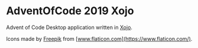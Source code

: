 # AdventOfCode 2019 Xojo

Advent of Code Desktop application written in [Xojo](https://www.xojo.com).

Icons made by [Freepik](https://www.flaticon.com/authors/freepik) from [www.flaticon.com](https://www.flaticon.com/).
